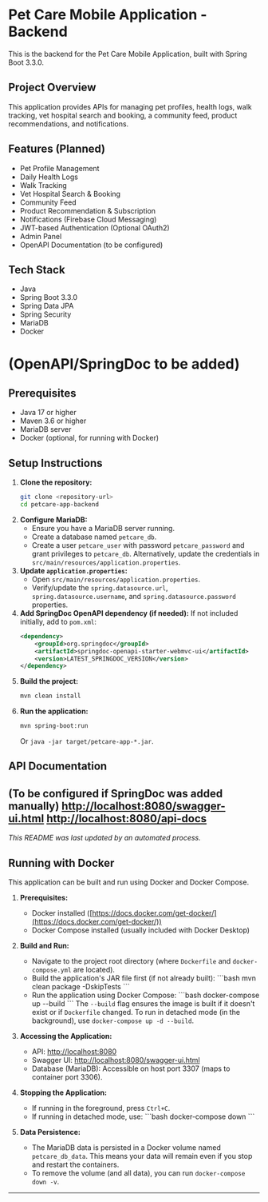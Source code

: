 # Pet Care Mobile Application - Backend
This is the backend for the Pet Care Mobile Application, built with Spring Boot 3.3.0.
## Project Overview
This application provides APIs for managing pet profiles, health logs, walk tracking, vet hospital search and booking, a community feed, product recommendations, and notifications.
## Features (Planned)
- Pet Profile Management
- Daily Health Logs
- Walk Tracking
- Vet Hospital Search & Booking
- Community Feed
- Product Recommendation & Subscription
- Notifications (Firebase Cloud Messaging)
- JWT-based Authentication (Optional OAuth2)
- Admin Panel
- OpenAPI Documentation (to be configured)
## Tech Stack
- Java
- Spring Boot 3.3.0
- Spring Data JPA
- Spring Security
- MariaDB
- Docker
# (OpenAPI/SpringDoc to be added)
## Prerequisites
- Java 17 or higher
- Maven 3.6 or higher
- MariaDB server
- Docker (optional, for running with Docker)
## Setup Instructions
1.  **Clone the repository:**
    ```bash
    git clone <repository-url>
    cd petcare-app-backend
    ```
2.  **Configure MariaDB:**
    - Ensure you have a MariaDB server running.
    - Create a database named `petcare_db`.
    - Create a user `petcare_user` with password `petcare_password` and grant privileges to `petcare_db`.
      Alternatively, update the credentials in `src/main/resources/application.properties`.
3.  **Update `application.properties`:**
    - Open `src/main/resources/application.properties`.
    - Verify/update the `spring.datasource.url`, `spring.datasource.username`, and `spring.datasource.password` properties.
4.  **Add SpringDoc OpenAPI dependency (if needed):**
    If not included initially, add to `pom.xml`:
    ```xml
    <dependency>
        <groupId>org.springdoc</groupId>
        <artifactId>springdoc-openapi-starter-webmvc-ui</artifactId>
        <version>LATEST_SPRINGDOC_VERSION</version>
    </dependency>
    ```
5.  **Build the project:**
    ```bash
    mvn clean install
    ```
6.  **Run the application:**
    ```bash
    mvn spring-boot:run
    ```
    Or `java -jar target/petcare-app-*.jar`.
## API Documentation
(To be configured if SpringDoc was added manually)
[http://localhost:8080/swagger-ui.html](http://localhost:8080/swagger-ui.html)
[http://localhost:8080/api-docs](http://localhost:8080/api-docs)
---
*This README was last updated by an automated process.*

## Running with Docker

This application can be built and run using Docker and Docker Compose.

1.  **Prerequisites:**
    *   Docker installed ([https://docs.docker.com/get-docker/](https://docs.docker.com/get-docker/))
    *   Docker Compose installed (usually included with Docker Desktop)

2.  **Build and Run:**
    *   Navigate to the project root directory (where `Dockerfile` and `docker-compose.yml` are located).
    *   Build the application's JAR file first (if not already built):
        \`\`\`bash
        mvn clean package -DskipTests
        \`\`\`
    *   Run the application using Docker Compose:
        \`\`\`bash
        docker-compose up --build
        \`\`\`
        The `--build` flag ensures the image is built if it doesn't exist or if `Dockerfile` changed.
        To run in detached mode (in the background), use `docker-compose up -d --build`.

3.  **Accessing the Application:**
    *   API: [http://localhost:8080](http://localhost:8080)
    *   Swagger UI: [http://localhost:8080/swagger-ui.html](http://localhost:8080/swagger-ui.html)
    *   Database (MariaDB): Accessible on host port 3307 (maps to container port 3306).

4.  **Stopping the Application:**
    *   If running in the foreground, press `Ctrl+C`.
    *   If running in detached mode, use:
        \`\`\`bash
        docker-compose down
        \`\`\`

5.  **Data Persistence:**
    *   The MariaDB data is persisted in a Docker volume named `petcare_db_data`. This means your data will remain even if you stop and restart the containers.
    *   To remove the volume (and all data), you can run `docker-compose down -v`.

---

